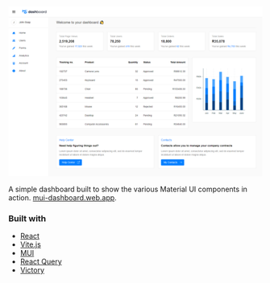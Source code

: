 [![Project Banner](https://github.com/seezmash/readme-images/blob/main/mui-dashboard.png)](https://mui-dashboard.web.app/)

A simple dashboard built to show the various Material UI components in action.
[mui-dashboard.web.app](https://mui-dashboard.web.app/).

### Built with

- [React](https://reactjs.org/)
- [Vite.js](https://vitejs.dev/)
- [MUI](https://mui.com/)
- [React Query](https://tanstack.com/query/v4)
- [Victory](https://formidable.com/open-source/victory/)
